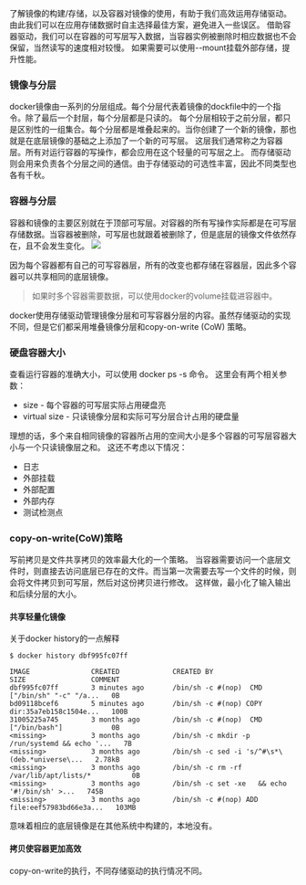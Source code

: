 了解镜像的构建/存储，以及容器对镜像的使用，有助于我们高效运用存储驱动。由此我们可以在应用存储数据时自主选择最佳方案，避免进入一些误区。
借助容器驱动，我们可以在容器的可写层写入数据，当容器实例被删除时相应数据也不会保留，当然读写的速度相对较慢。
如果需要可以使用--mount挂载外部存储，提升性能。

### 镜像与分层
docker镜像由一系列的分层组成。每个分层代表着镜像的dockfile中的一个指令。除了最后一个封层，每个分层都是只读的。
每个分层相较于之前分层，都只是区别性的一组集合。每个分层都是堆叠起来的。当你创建了一个新的镜像，那也就是在底层镜像的基础之上添加了一个新的可写层。
这层我们通常称之为容器层。所有对运行容器的写操作，都会应用在这个轻量的可写层之上。
而存储驱动则会用来负责各个分层之间的通信。由于存储驱动的可选性丰富，因此不同类型也各有千秋。

### 容器与分层
容器和镜像的主要区别就在于顶部可写层。对容器的所有写操作实际都是在可写层存储数据。当容器被删除，可写层也就跟着被删除了，但是底层的镜像文件依然存在，且不会发生变化。
![](https://docs.docker.com/storage/storagedriver/images/sharing-layers.jpg)

因为每个容器都有自己的可写容器层，所有的改变也都存储在容器层，因此多个容器可以共享相同的底层镜像。
> 如果时多个容器需要数据，可以使用docker的volume挂载进容器中。

docker使用存储驱动管理镜像分层和可写容器分层的内容。虽然存储驱动的实现不同，但是它们都采用堆叠镜像分层和copy-on-write (CoW) 策略。

### 硬盘容器大小
查看运行容器的准确大小，可以使用 docker ps -s 命令。
这里会有两个相关参数：
* size - 每个容器的可写层实际占用硬盘亮
* virtual size - 只读镜像分层和实际可写分层合计占用的硬盘量

理想的话，多个来自相同镜像的容器所占用的空间大小是多个容器的可写层容器大小与一个只读镜像层之和。
这还不考虑以下情况：
* 日志
* 外部挂载
* 外部配置
* 外部内存
* 测试检测点

### copy-on-write(CoW)策略
写前拷贝是文件共享拷贝的效率最大化的一个策略。
当容器需要访问一个底层文件时，则直接去访问底层已存在的文件。而当第一次需要去写一个文件的时候，则会将文件拷贝到可写层，然后对这份拷贝进行修改。
这样做，最小化了输入输出和后续分层的大小。

#### 共享轻量化镜像
关于docker history的一点解释
```
$ docker history dbf995fc07ff

IMAGE               CREATED             CREATED BY                                      SIZE                COMMENT
dbf995fc07ff        3 minutes ago       /bin/sh -c #(nop)  CMD ["/bin/sh" "-c" "/a...   0B                  
bd09118bcef6        5 minutes ago       /bin/sh -c #(nop) COPY dir:35a7eb158c1504e...   100B                
31005225a745        3 months ago        /bin/sh -c #(nop)  CMD ["/bin/bash"]            0B                  
<missing>           3 months ago        /bin/sh -c mkdir -p /run/systemd && echo '...   7B                  
<missing>           3 months ago        /bin/sh -c sed -i 's/^#\s*\(deb.*universe\...   2.78kB              
<missing>           3 months ago        /bin/sh -c rm -rf /var/lib/apt/lists/*          0B                  
<missing>           3 months ago        /bin/sh -c set -xe   && echo '#!/bin/sh' >...   745B                
<missing>           3 months ago        /bin/sh -c #(nop) ADD file:eef57983bd66e3a...   103MB 
```
<missing>意味着相应的底层镜像是在其他系统中构建的，本地没有。
  
#### 拷贝使容器更加高效
copy-on-write的执行，不同存储驱动的执行情况不同。

